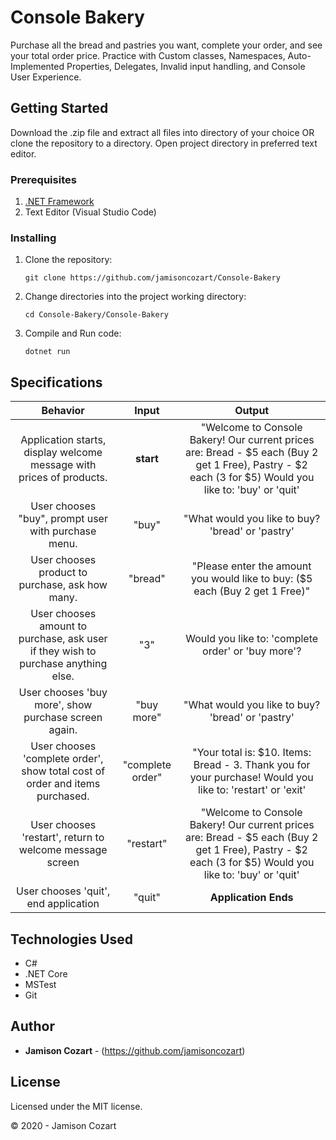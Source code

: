 # Console Bakery

Purchase all the bread and pastries you want, complete your order, and see your total order price. Practice with Custom classes, Namespaces, Auto-Implemented Properties, Delegates, Invalid input handling, and Console User Experience.

## Getting Started

Download the .zip file and extract all files into directory of your choice OR clone the repository to a directory. Open project directory in preferred text editor.

### Prerequisites

1. [.NET Framework](https://dotnet.microsoft.com/download/thank-you/dotnet-sdk-2.2.106-macos-x64-installer) 
2. Text Editor (Visual Studio Code)

### Installing

1. Clone the repository:
    ```
    git clone https://github.com/jamisoncozart/Console-Bakery
    ```
2. Change directories into the project working directory:
    ```
    cd Console-Bakery/Console-Bakery
    ```
2. Compile and Run code:
    ```
    dotnet run
    ```

## Specifications

|Behavior|Input|Output|
|:-:|:-:|:-:|
|Application starts, display welcome message with prices of products.|**start**|"Welcome to Console Bakery! Our current prices are: Bread - $5 each (Buy 2 get 1 Free), Pastry - $2 each (3 for $5) Would you like to: 'buy' or 'quit'|
|User chooses "buy", prompt user with purchase menu.|"buy"|"What would you like to buy? 'bread' or 'pastry'|
|User chooses product to purchase, ask how many.|"bread"|"Please enter the amount you would like to buy: ($5 each (Buy 2 get 1 Free)"|
|User chooses amount to purchase, ask user if they wish to purchase anything else.|"3"|Would you like to: 'complete order' or 'buy more'?|
|User chooses 'buy more', show purchase screen again.|"buy more"|"What would you like to buy? 'bread' or 'pastry'|
|User chooses 'complete order', show total cost of order and items purchased.|"complete order"|"Your total is: $10. Items: Bread - 3. Thank you for your purchase! Would you like to: 'restart' or 'exit'|
|User chooses 'restart', return to welcome message screen|"restart"|"Welcome to Console Bakery! Our current prices are: Bread - $5 each (Buy 2 get 1 Free), Pastry - $2 each (3 for $5) Would you like to: 'buy' or 'quit'|
|User chooses 'quit', end application|"quit"|**Application Ends**|

## Technologies Used

* C#
* .NET Core
* MSTest
* Git

## Author

* **Jamison Cozart** - (https://github.com/jamisoncozart)

## License

Licensed under the MIT license.

&copy; 2020 - Jamison Cozart
